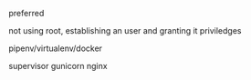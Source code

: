 
preferred

not using root, establishing an user and granting it priviledges

pipenv/virtualenv/docker

supervisor
gunicorn
nginx
